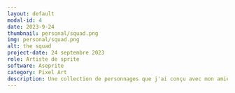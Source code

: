 ```yaml
---
layout: default
modal-id: 4
date: 2023-9-24
thumbnail: personal/squad.png
img: personal/squad.png
alt: the squad
project-date: 24 septembre 2023
role: Artiste de sprite
software: Aseprite
category: Pixel Art
description: Une collection de personnages que j'ai conçu avec mon amie et dessiné.
---
```

